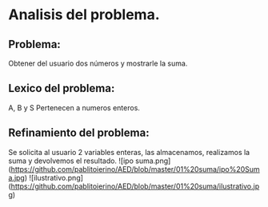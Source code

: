 # **Analisis del problema.**

## **Problema:** 
Obtener del usuario dos números y mostrarle la suma.

## **Lexico del problema:**
A, B y S Pertenecen a numeros enteros.

## **Refinamiento del problema:** 
Se solicita al usuario 2 variables enteras, las almacenamos, realizamos la suma y devolvemos el resultado.
![ipo suma.png] (https://github.com/pablitoierino/AED/blob/master/01%20suma/ipo%20Suma.jpg)
![ilustrativo.png] (https://github.com/pablitoierino/AED/blob/master/01%20suma/ilustrativo.jpg)
